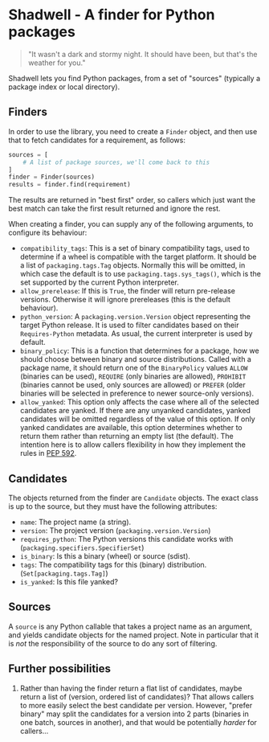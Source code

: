 # Shadwell - A finder for Python packages

> "It wasn't a dark and stormy night.
>  It should have been, but that's the weather for you."

Shadwell lets you find Python packages, from a set of "sources" (typically
a package index or local directory).

## Finders
In order to use the library, you need to create a `Finder` object, and then
use that to fetch candidates for a requirement, as follows:

```python
sources = [
    # A list of package sources, we'll come back to this
]
finder = Finder(sources)
results = finder.find(requirement)
```

The results are returned in "best first" order, so callers which just want
the best match can take the first result returned and ignore the rest.

When creating a finder, you can supply any of the following arguments, to
configure its behaviour:

* `compatibility_tags`: This is a set of binary compatibility tags, used
  to determine if a wheel is compatible with the target platform. It should
  be a list of `packaging.tags.Tag` objects. Normally this will be omitted,
  in which case the default is to use `packaging.tags.sys_tags()`, which
  is the set supported by the current Python interpreter.
* `allow_prerelease`: If this is `True`, the finder will return pre-release
  versions. Otherwise it will ignore prereleases (this is the default
  behaviour).
* `python_version`: A `packaging.version.Version` object representing the
  target Python release. It is used to filter candidates based on their
  `Requires-Python` metadata. As usual, the current interpreter is used
  by default.
* `binary_policy`: This is a function that determines for a package, how
  we should choose between binary and source distributions. Called with a
  package name, it should return one of the `BinaryPolicy` values `ALLOW`
  (binaries can be used), `REQUIRE` (only binaries are allowed), `PROHIBIT`
  (binaries cannot be used, only sources are allowed) or `PREFER` (older
  binaries will be selected in preference to newer source-only versions).
* `allow_yanked`: This option only affects the case where all of the
  selected candidates are yanked. If there are any unyanked candidates,
  yanked candidates will be omitted regardless of the value of this option.
  If only yanked candidates are available, this option determines whether
  to return them rather than returning an empty list (the default).
  The intention here is to allow callers flexibility in how they implement
  the rules in [PEP 592](https://www.python.org/dev/peps/pep-0592/#installers).

## Candidates
The objects returned from the finder are `Candidate` objects. The exact class
is up to the source, but they must have the following attributes:

* `name`: The project name (a string).
* `version`: The project version (`packaging.version.Version`)
* `requires_python`: The Python versions this candidate works with
  (`packaging.specifiers.SpecifierSet`)
* `is_binary`: Is this a binary (wheel) or source (sdist).
* `tags`: The compatibility tags for this (binary) distribution.
  (`Set[packaging.tags.Tag]`)
* `is_yanked`: Is this file yanked?

## Sources
A `source` is any Python callable that takes a project name as an argument,
and yields candidate objects for the named project. Note in particular that
it is *not* the responsibility of the source to do any sort of filtering.

## Further possibilities

1. Rather than having the finder return a flat list of candidates,
   maybe return a list of (version, ordered list of candidates)?
   That allows callers to more easily select the best candidate per
   version. However, "prefer binary" may split the candidates for
   a version into 2 parts (binaries in one batch, sources in another),
   and that would be potentially *harder* for callers...